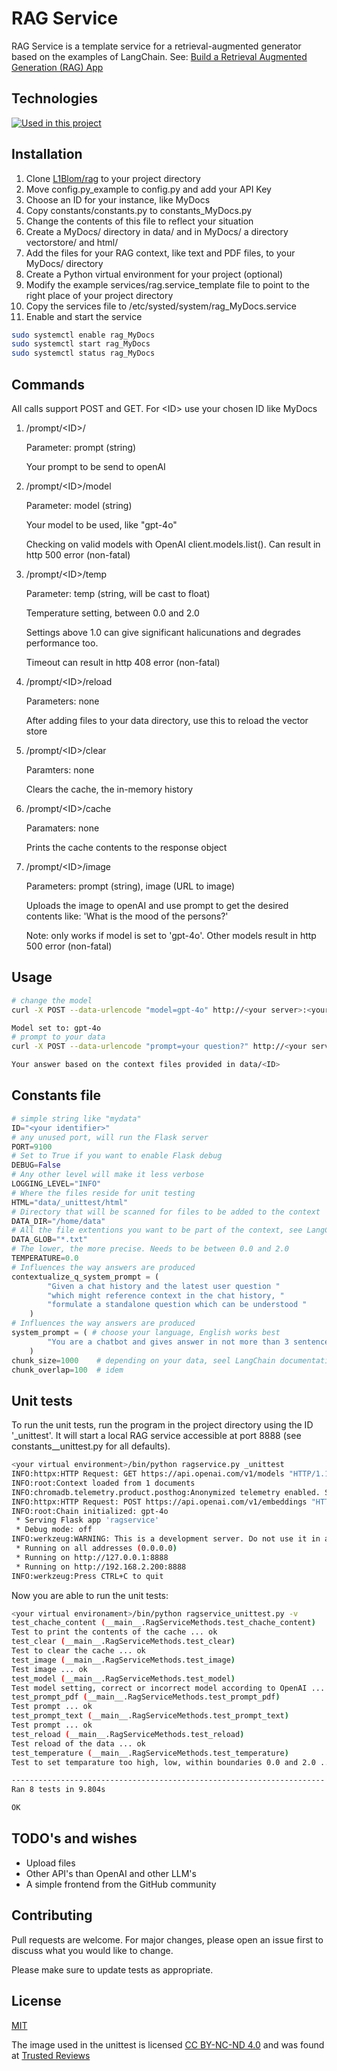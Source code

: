 # RAG Service

RAG Service is a template service for a retrieval-augmented generator based on the examples of LangChain. See: [Build a Retrieval Augmented Generation (RAG) App](https://python.langchain.com/v0.2/docs/tutorials/rag/)

## Technologies

[![Used in this project](https://skillicons.dev/icons?i=vscode,py,flask,ai,md,linux,bash,nginx,git,raspberrypi)](https://skillicons.dev)

## Installation

1. Clone [L1Blom/rag](https://github.com/L1Blom/rag) to your project directory
2. Move config.py_example to config.py and add your API Key
3. Choose an ID for your instance, like MyDocs
4. Copy constants/constants.py to constants_MyDocs.py
5. Change the contents of this file to reflect your situation
6. Create a MyDocs/ directory in data/ and in MyDocs/ a directory vectorstore/ and html/
7. Add the files for your RAG context, like text and PDF files, to your MyDocs/ directory
8. Create a Python virtual environment for your project (optional)
9. Modify the example services/rag.service_template file to point to the right place of your project directory
10. Copy the services file to /etc/systed/system/rag_MyDocs.service
11. Enable and start the service

```bash
sudo systemctl enable rag_MyDocs
sudo systemctl start rag_MyDocs
sudo systemctl status rag_MyDocs
```

## Commands

All calls support POST and GET. For \<ID\> use your chosen ID like MyDocs

1. /prompt/\<ID\>/

    Parameter: prompt (string)

    Your prompt to be send to openAI

2. /prompt/\<ID\>/model

    Parameter: model (string)

    Your model to be used, like "gpt-4o"

    Checking on valid models with OpenAI client.models.list(). Can result in http 500 error (non-fatal)

3. /prompt/\<ID\>/temp

    Parameter: temp (string, will be cast to float)

    Temperature setting, between 0.0 and 2.0

    Settings above 1.0 can give significant halicunations and degrades performance too.

    Timeout can result in http 408 error (non-fatal)

4. /prompt/\<ID\>/reload

    Parameters: none

    After adding files to your data directory, use this to reload the vector store

5. /prompt/\<ID\>/clear

    Paramters: none

    Clears the cache, the in-memory history

6. /prompt/\<ID\>/cache

    Paramaters: none

    Prints the cache contents to the response object

7. /prompt/\<ID\>/image

    Parameters: prompt (string), image (URL to image)

    Uploads the image to openAI and use prompt to get the desired contents like: 'What is the mood of the persons?'

    Note: only works if model is set to 'gpt-4o'. Other models result in http 500 error (non-fatal)

## Usage

```bash
# change the model
curl -X POST --data-urlencode "model=gpt-4o" http://<your server>:<your port>/prompt/<ID>/model

Model set to: gpt-4o
# prompt to your data
curl -X POST --data-urlencode "prompt=your question?" http://<your server>:<your port>/prompt/<ID>

Your answer based on the context files provided in data/<ID>
```

## Constants file

```python
# simple string like "mydata"
ID="<your identifier>" 
# any unused port, will run the Flask server
PORT=9100
# Set to True if you want to enable Flask debug
DEBUG=False
# Any other level will make it less verbose
LOGGING_LEVEL="INFO"
# Where the files reside for unit testing
HTML="data/_unittest/html"
# Directory that will be scanned for files to be added to the context
DATA_DIR="/home/data"
# All the file extentions you want to be part of the context, see LangChain documentation
DATA_GLOB="*.txt" 
# The lower, the more precise. Needs to be between 0.0 and 2.0
TEMPERATURE=0.0 
# Influences the way answers are produced
contextualize_q_system_prompt = (
        "Given a chat history and the latest user question "
        "which might reference context in the chat history, "
        "formulate a standalone question which can be understood "
    )
# Influences the way answers are produced
system_prompt = ( # choose your language, English works best
        "You are a chatbot and gives answer in not more than 3 sentences"
    )
chunk_size=1000    # depending on your data, seel LangChain documentation
chunk_overlap=100  # idem
```

## Unit tests

To run the unit tests, run the program in the project directory using the ID '_unittest'.
It will start a local RAG service accessible at port 8888 (see constants__unittest.py for all defaults).

```bash
<your virtual environment>/bin/python ragservice.py _unittest
INFO:httpx:HTTP Request: GET https://api.openai.com/v1/models "HTTP/1.1 200 OK"
INFO:root:Context loaded from 1 documents
INFO:chromadb.telemetry.product.posthog:Anonymized telemetry enabled. See                     https://docs.trychroma.com/telemetry for more information.
INFO:httpx:HTTP Request: POST https://api.openai.com/v1/embeddings "HTTP/1.1 200 OK"
INFO:root:Chain initialized: gpt-4o
 * Serving Flask app 'ragservice'
 * Debug mode: off
INFO:werkzeug:WARNING: This is a development server. Do not use it in a production deployment. Use a production WSGI server instead.
 * Running on all addresses (0.0.0.0)
 * Running on http://127.0.0.1:8888
 * Running on http://192.168.2.200:8888
INFO:werkzeug:Press CTRL+C to quit
```

Now you are able to run the unit tests:

```bash
<your virtual environament>/bin/python ragservice_unittest.py -v
test_chache_content (__main__.RagServiceMethods.test_chache_content)
Test to print the contents of the cache ... ok
test_clear (__main__.RagServiceMethods.test_clear)
Test to clear the cache ... ok
test_image (__main__.RagServiceMethods.test_image)
Test image ... ok
test_model (__main__.RagServiceMethods.test_model)
Test model setting, correct or incorrect model according to OpenAI ... ok
test_prompt_pdf (__main__.RagServiceMethods.test_prompt_pdf)
Test prompt ... ok
test_prompt_text (__main__.RagServiceMethods.test_prompt_text)
Test prompt ... ok
test_reload (__main__.RagServiceMethods.test_reload)
Test reload of the data ... ok
test_temperature (__main__.RagServiceMethods.test_temperature)
Test to set temparature too high, low, within boundaries 0.0 and 2.0 ... ok

----------------------------------------------------------------------
Ran 8 tests in 9.804s

OK
```

## TODO's and wishes

- Upload files
- Other API's than OpenAI and other LLM's
- A simple frontend from the GitHub community

## Contributing

Pull requests are welcome. For major changes, please open an issue first
to discuss what you would like to change.

Please make sure to update tests as appropriate.

## License

[MIT](https://choosealicense.com/licenses/mit/)

The image used in the unittest is licensed [CC BY-NC-ND 4.0](https://creativecommons.org/licenses/by-nc-nd/4.0/) and was found at [Trusted Reviews](https://www.trustedreviews.com/versus/chat-gpt-4-vs-chat-gpt-3-4309130)
